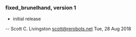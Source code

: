 ### fixed_brunelhand, version 1

  * initial release

 -- Scott C. Livingston <scott@rerobots.net> Tue, 28 Aug 2018
